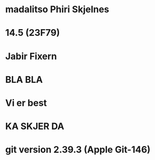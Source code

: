 # madalitso Phiri Skjelnes
# 14.5 (23F79)
# Jabir Fixern
# BLA BLA
# Vi er best
# KA SKJER DA
# git version 2.39.3 (Apple Git-146)

